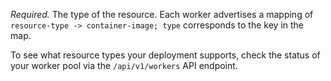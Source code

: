 *Required.* The type of the resource. Each worker advertises a mapping of `resource-type -> container-image; type` corresponds to the key in the map.

To see what resource types your deployment supports, check the status of your worker pool via the `/api/v1/workers` API endpoint.